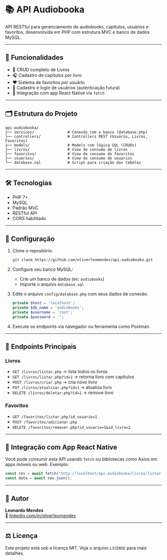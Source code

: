 # 📚 API Audiobooka

API RESTful para gerenciamento de audiobooks, capítulos, usuários e favoritos, desenvolvida em PHP com estrutura MVC e banco de dados MySQL.

---

## 🚀 Funcionalidades

- 📘 CRUD completo de Livros
- 🎧 Cadastro de capítulos por livro
- ❤️ Sistema de favoritos por usuário
- 👤 Cadastro e login de usuários (autenticação futura)
- 🔗 Integração com app React Native via `fetch`

---

## 🗂 Estrutura do Projeto

```
api-audiobooka/
├── services/               # Conexão com o banco (database.php)
├── controllers/            # Controllers REST (Usuário, Livros, Favoritos)
├── models/                 # Models com lógica SQL (CRUDs)
├── livros/                 # View de consumo de livros
├── favoritos/              # View de consumo de favoritos
├── usuarios/               # View de consumo de usuarios
└── database.sql            # Script para criação das tabelas
```

---

## 🛠 Tecnologias

- PHP 7+
- MySQL
- Padrão MVC
- RESTful API
- CORS habilitado

---

## 🔧 Configuração

1. Clone o repositório:
   ```bash
   git clone https://github.com/oliverleomendes/api-audiobooka.git
   ```

2. Configure seu banco MySQL:

   - Crie um banco de dados (ex: `audiobooks`)
   - Importe o arquivo `database.sql`

3. Edite o arquivo `config/database.php` com seus dados de conexão:

   ```php
   private $host = 'localhost';
   private $db_name = 'audiobooks';
   private $username = 'root';
   private $password = '';
   ```

4. Execute os endpoints via navegador ou ferramenta como Postman.

---

## 📡 Endpoints Principais

### Livros
- `GET /livros/listar.php` → lista todos os livros
- `GET /livros/listar.php?id=1` → retorna livro com capítulos
- `POST /livros/criar.php` → cria novo livro
- `PUT /livros/atualizar.php?id=1` → atualiza livro
- `DELETE /livros/deletar.php?id=1` → remove livro

### Favoritos
- `GET /favoritos/listar.php?id_usuario=1`
- `POST /favoritos/adicionar.php`
- `DELETE /favoritos/remover.php?id_usuario=1&id_livro=2`

---

## 📲 Integração com App React Native

Você pode consumir esta API usando `fetch` ou bibliotecas como Axios em apps móveis ou web. Exemplo:

```ts
const res = await fetch("http://localhost/api-audiobooka/livros/listar.php");
const data = await res.json();
```

---

## 📌 Autor

**Leonardo Mendes**  
🔗 [linkedin.com/in/oliverleomendes](https://linkedin.com/in/oliverleomendes)

---

## ⚖️ Licença

Este projeto está sob a licença MIT. Veja o arquivo `LICENSE` para mais detalhes.